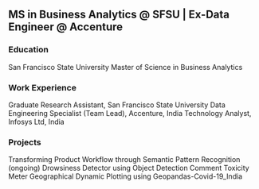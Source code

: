 ## MS in Business Analytics @ SFSU | Ex-Data Engineer @ Accenture

### Education
San Francisco State University
Master of Science in Business Analytics

### Work Experience
Graduate Research Assistant, San Francisco State University
Data Engineering Specialist (Team Lead), Accenture, India
Technology Analyst, Infosys Ltd, India

### Projects
Transforming Product Workflow through Semantic Pattern Recognition (ongoing)
Drowsiness Detector using Object Detection
Comment Toxicity Meter
Geographical Dynamic Plotting using Geopandas-Covid-19_India
